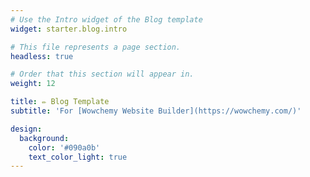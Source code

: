 ```yaml
---
# Use the Intro widget of the Blog template
widget: starter.blog.intro

# This file represents a page section.
headless: true

# Order that this section will appear in.
weight: 12

title: ✏️ Blog Template
subtitle: 'For [Wowchemy Website Builder](https://wowchemy.com/)'

design:
  background:
    color: '#090a0b'
    text_color_light: true
---
```

